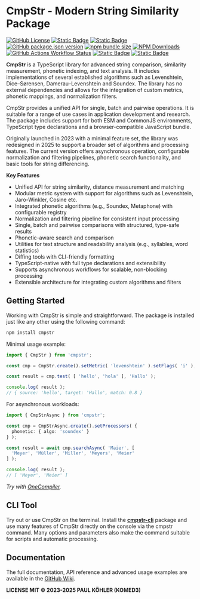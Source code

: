 # CmpStr - Modern String Similarity Package

[![GitHub License](https://img.shields.io/github/license/komed3/cmpstr?style=for-the-badge&logo=unlicense&logoColor=fff)](LICENSE)
[![Static Badge](https://img.shields.io/badge/docs-docs?style=for-the-badge&logo=readthedocs&logoColor=fff&color=blue)](https://github.com/komed3/cmpstr/wiki)
[![Static Badge](https://img.shields.io/badge/Typescript-support?style=for-the-badge&logo=typescript&logoColor=fff&color=blue)](https://www.typescriptlang.org)
[![GitHub package.json version](https://img.shields.io/github/package-json/v/komed3/cmpstr?style=for-the-badge&logo=npm&logoColor=fff)](https://npmjs.com/package/cmpstr)
[![npm bundle size](https://img.shields.io/bundlephobia/min/cmpstr?style=for-the-badge&logo=gitlfs&logoColor=fff)](https://bundlephobia.com/package/cmpstr)
[![NPM Downloads](https://img.shields.io/npm/dy/cmpstr?style=for-the-badge&logo=transmission&logoColor=fff)](https://npm-stat.com/charts.html?package=cmpstr)
[![GitHub Actions Workflow Status](https://img.shields.io/github/actions/workflow/status/komed3/cmpstr/build.yml?style=for-the-badge&logo=educative&logoColor=fff)](https://github.com/komed3/cmpstr/actions/workflows/build.yml)
[![Static Badge](https://img.shields.io/badge/ESM_%26_CJS-TypeScript?style=for-the-badge&logo=nodedotjs&logoColor=fff&color=purple)](https://github.com/komed3/cmpstr/wiki/Installation-&-Setup#import-in-your-project)
[![Static Badge](https://img.shields.io/badge/UMD_%26_ESM-JavaScript?style=for-the-badge&logo=javascript&logoColor=fff&color=orange)](https://github.com/komed3/cmpstr/wiki/Installation-&-Setup#browser)

**CmpStr** is a TypeScript library for advanced string comparison, similarity measurement, phonetic indexing, and text analysis. It includes implementations of several established algorithms such as Levenshtein, Dice–Sørensen, Damerau–Levenshtein and Soundex. The library has no external dependencies and allows for the integration of custom metrics, phonetic mappings, and normalization filters.

CmpStr provides a unified API for single, batch and pairwise operations. It is suitable for a range of use cases in application development and research. The package includes support for both ESM and CommonJS environments, TypeScript type declarations and a browser-compatible JavaScript bundle.

Originally launched in 2023 with a minimal feature set, the library was redesigned in 2025 to support a broader set of algorithms and processing features. The current version offers asynchronous operation, configurable normalization and filtering pipelines, phonetic search functionality, and basic tools for string differencing.

**Key Features**

- Unified API for string similarity, distance measurement and matching
- Modular metric system with support for algorithms such as Levenshtein, Jaro-Winkler, Cosine etc.
- Integrated phonetic algorithms (e.g., Soundex, Metaphone) with configurable registry
- Normalization and filtering pipeline for consistent input processing
- Single, batch and pairwise comparisons with structured, type-safe results
- Phonetic-aware search and comparison
- Utilities for text structure and readability analysis (e.g., syllables, word statistics)
- Diffing tools with CLI-friendly formatting
- TypeScript-native with full type declarations and extensibility
- Supports asynchronous workflows for scalable, non-blocking processing
- Extensible architecture for integrating custom algorithms and filters

## Getting Started

Working with CmpStr is simple and straightforward. The package is installed just like any other using the following command:

```sh
npm install cmpstr
```

Minimal usage example:

```ts
import { CmpStr } from 'cmpstr';

const cmp = CmpStr.create().setMetric( 'levenshtein' ).setFlags( 'i' );

const result = cmp.test( [ 'hello', 'hola' ], 'Hallo' );

console.log( result );
// { source: 'hello', target: 'Hallo', match: 0.8 }
```

For asynchronous workloads:

```ts
import { CmpStrAsync } from 'cmpstr';

const cmp = CmpStrAsync.create().setProcessors( {
  phonetic: { algo: 'soundex' }
} );

const result = await cmp.searchAsync( 'Maier', [
  'Meyer', 'Müller', 'Miller', 'Meyers', 'Meier'
] );

console.log( result );
// [ 'Meyer', 'Meier' ]
```

_Try with [OneCompiler](https://onecompiler.com/nodejs/43qr6trny)._

## CLI Tool

Try out or use CmpStr on the terminal. Install the **[cmpstr-cli](https://npmjs.com/package/cmpstr-cli)** package and use many features of CmpStr directly on the console via the cmpstr command. Many options and parameters also make the command suitable for scripts and automatic processing.

## Documentation

The full documentation, API reference and advanced usage examples are available in the [GitHub Wiki](https://github.com/komed3/cmpstr/wiki).

**LICENSE MIT © 2023-2025 PAUL KÖHLER (KOMED3)**
